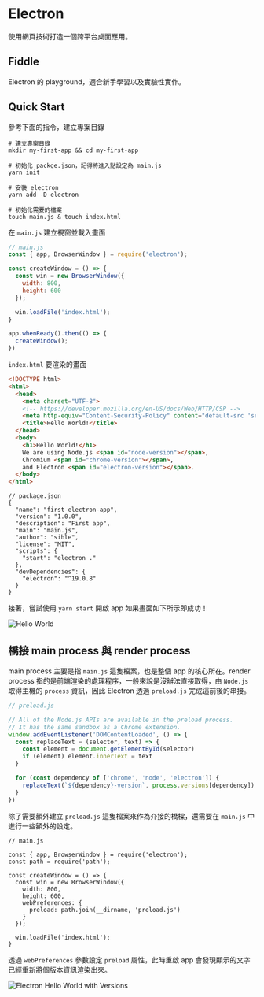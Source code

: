 # Electron

使用網頁技術打造一個跨平台桌面應用。

## Fiddle

Electron 的 playground，適合新手學習以及實驗性實作。

## Quick Start

參考下面的指令，建立專案目錄

```shell
# 建立專案目錄
mkdir my-first-app && cd my-first-app

# 初始化 packge.json，記得將進入點設定為 main.js
yarn init

# 安裝 electron
yarn add -D electron

# 初始化需要的檔案
touch main.js & touch index.html
```

在 `main.js` 建立視窗並載入畫面

```js
// main.js
const { app, BrowserWindow } = require('electron');

const createWindow = () => {
  const win = new BrowserWindow({
    width: 800,
    height: 600
  });

  win.loadFile('index.html');
}

app.whenReady().then(() => {
  createWindow();
})
```

`index.html` 要渲染的畫面

```html
<!DOCTYPE html>
<html>
  <head>
    <meta charset="UTF-8">
    <!-- https://developer.mozilla.org/en-US/docs/Web/HTTP/CSP -->
    <meta http-equiv="Content-Security-Policy" content="default-src 'self'; script-src 'self'">
    <title>Hello World!</title>
  </head>
  <body>
    <h1>Hello World!</h1>
    We are using Node.js <span id="node-version"></span>,
    Chromium <span id="chrome-version"></span>,
    and Electron <span id="electron-version"></span>.
  </body>
</html>
```

```json{9-11}
// package.json
{
  "name": "first-electron-app",
  "version": "1.0.0",
  "description": "First app",
  "main": "main.js",
  "author": "sihle",
  "license": "MIT",
  "scripts": {
    "start": "electron ."
  },
  "devDependencies": {
    "electron": "^19.0.8"
  }
}

```

接著，嘗試使用 `yarn start` 開啟 app 如果畫面如下所示即成功！

![Hello World](@/assets/images/electron-hello-world.png)

## 橋接 main process 與 render process

main process 主要是指 `main.js` 這隻檔案，也是整個 app 的核心所在。render process 指的是前端渲染的處理程序，一般來說是沒辦法直接取得，由 `Node.js` 取得主機的 `process` 資訊，因此 Electron 透過 `preload.js` 完成這前後的串接。

```js
// preload.js

// All of the Node.js APIs are available in the preload process.
// It has the same sandbox as a Chrome extension.
window.addEventListener('DOMContentLoaded', () => {
  const replaceText = (selector, text) => {
    const element = document.getElementById(selector)
    if (element) element.innerText = text
  }

  for (const dependency of ['chrome', 'node', 'electron']) {
    replaceText(`${dependency}-version`, process.versions[dependency])
  }
})
```

除了需要額外建立 `preload.js` 這隻檔案來作為介接的橋樑，還需要在 `main.js` 中進行一些額外的設定。

```js{9-11}
// main.js

const { app, BrowserWindow } = require('electron');
const path = require('path');

const createWindow = () => {
  const win = new BrowserWindow({
    width: 800,
    height: 600,
    webPreferences: {
      preload: path.join(__dirname, 'preload.js')
    }
  });

  win.loadFile('index.html');
}
```

透過 `webPreferences` 參數設定 `preload` 屬性，此時重啟 app 會發現顯示的文字已經重新將個版本資訊渲染出來。

![Electron Hello World with Versions](@/assets/images/electron-hello-world-with-versions.png)

